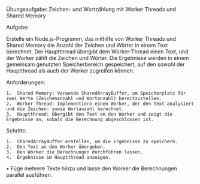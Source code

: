 Übungsaufgabe: Zeichen- und Wortzählung mit Worker Threads und Shared Memory

Aufgabe:

Erstelle ein Node.js-Programm, das mithilfe von Worker Threads und Shared Memory die Anzahl der Zeichen und Wörter in einem Text berechnet. Der Hauptthread übergibt dem Worker-Thread einen Text, und der Worker zählt die Zeichen und Wörter. Die Ergebnisse werden in einem gemeinsam genutzten Speicherbereich gespeichert, auf den sowohl der Hauptthread als auch der Worker zugreifen können.

Anforderungen:

	1.	Shared Memory: Verwende SharedArrayBuffer, um Speicherplatz für zwei Werte (Zeichenanzahl und Wortanzahl) bereitzustellen.
	2.	Worker Thread: Implementiere einen Worker, der den Text analysiert und die Zeichen- sowie Wortanzahl berechnet.
	3.	Hauptthread: Übergibt den Text an den Worker und zeigt die Ergebnisse an, sobald die Berechnung abgeschlossen ist.

Schritte:

	1.	SharedArrayBuffer erstellen, um die Ergebnisse zu speichern.
	2.	Den Text an den Worker übergeben.
	3.	Den Worker die Berechnungen durchführen lassen.
	4.	Ergebnisse im Hauptthread anzeigen.

•	Füge mehrere Texte hinzu und lasse den Worker die Berechnungen parallel ausführen.